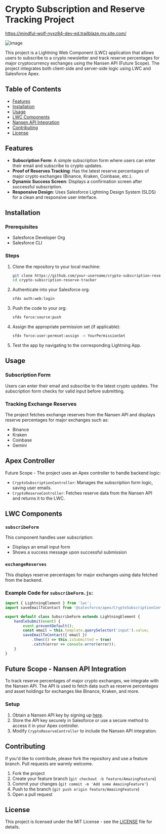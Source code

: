 
# Crypto Subscription and Reserve Tracking Project

https://mindful-wolf-nyxz84-dev-ed.trailblaze.my.site.com/

![image](https://github.com/user-attachments/assets/b6d026a3-9769-448c-9c66-bc16d741d4f9)


This project is a Lightning Web Component (LWC) application that allows users to subscribe to a crypto newsletter and track reserve percentages for major cryptocurrency exchanges using the Nansen API (Future Scope). The project integrates both client-side and server-side logic using LWC and Salesforce Apex.

## Table of Contents
- [Features](#features)
- [Installation](#installation)
- [Usage](#usage)
- [LWC Components](#lwc-components)
- [Nansen API Integration](#nansen-api-integration)
- [Contributing](#contributing)
- [License](#license)

## Features
- **Subscription Form**: A simple subscription form where users can enter their email and subscribe to crypto updates.
- **Proof of Reserves Tracking**: Has the latest reserve percentages of major crypto exchanges (Binance, Kraken, Coinbase, etc.).
- **Dynamic Success Screen**: Displays a confirmation screen after successful subscription.
- **Responsive Design**: Uses Salesforce Lightning Design System (SLDS) for a clean and responsive user interface.

## Installation

### Prerequisites
- Salesforce Developer Org
- Salesforce CLI

### Steps
1. Clone the repository to your local machine:
    ```bash
    git clone https://github.com/your-username/crypto-subscription-reserve-tracker.git
    cd crypto-subscription-reserve-tracker
    ```
2. Authenticate into your Salesforce org:
    ```bash
    sfdx auth:web:login
    ```
3. Push the code to your org:
    ```bash
    sfdx force:source:push
    ```
4. Assign the appropriate permission set (if applicable):
    ```bash
    sfdx force:user:permset:assign -n YourPermissionSet
    ```
5. Test the app by navigating to the corresponding Lightning App.

## Usage

### Subscription Form
Users can enter their email and subscribe to the latest crypto updates. The subscription form checks for valid input before submitting.

### Tracking Exchange Reserves
The project fetches exchange reserves from the Nansen API and displays reserve percentages for major exchanges such as:
- Binance
- Kraken
- Coinbase
- Gemini

## Apex Controller

Future Scope - The project uses an Apex controller to handle backend logic:
- `CryptoSubscriptionController`: Manages the subscription form logic, saving user emails.
- `CryptoReserveController`: Fetches reserve data from the Nansen API and returns it to the LWC.

## LWC Components

### `subscribeForm`
This component handles user subscription:
- Displays an email input form
- Shows a success message upon successful submission

### `exchangeReserves`
This displays reserve percentages for major exchanges using data fetched from the backend.

### Example Code for `subscribeForm.js`:
```javascript
import { LightningElement } from 'lwc';
import saveEmailToContact from '@salesforce/apex/CryptoSubscriptionController.saveEmailToContact';

export default class SubscribeForm extends LightningElement {
    handleSubmit(event) {
        event.preventDefault();
        const email = this.template.querySelector('input').value;
        saveEmailToContact({ email })
            .then(() => this.isSubmitted = true)
            .catch(error => console.error(error));
    }
}
```

## Future Scope - Nansen API Integration

To track reserve percentages of major crypto exchanges, we integrate with the Nansen API. The API is used to fetch data such as reserve percentages and asset holdings for exchanges like Binance, Kraken, and more.

### Setup
1. Obtain a Nansen API key by signing up [here](https://www.nansen.ai).
2. Store the API key securely in Salesforce or use a secure method to access it in your Apex controller.
3. Modify `CryptoReserveController` to include the Nansen API integration.

## Contributing
If you'd like to contribute, please fork the repository and use a feature branch. Pull requests are warmly welcome.

1. Fork the project
2. Create your feature branch (`git checkout -b feature/AmazingFeature`)
3. Commit your changes (`git commit -m 'Add some AmazingFeature'`)
4. Push to the branch (`git push origin feature/AmazingFeature`)
5. Open a pull request

## License
This project is licensed under the MIT License - see the [LICENSE](LICENSE) file for details.
